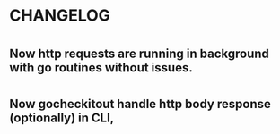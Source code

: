 # CHANGELOG 

#

## Now http requests are running in background with go routines without issues. 

#

## Now gocheckitout handle http body response (optionally) in CLI,